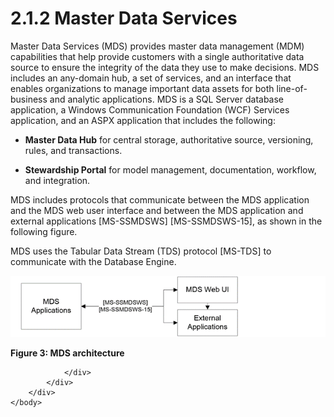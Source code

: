 <html dir="LTR" xmlns:mshelp="http://msdn.microsoft.com/mshelp" xmlns:ddue="http://ddue.schemas.microsoft.com/authoring/2003/5" xmlns:xlink="http://www.w3.org/1999/xlink" xmlns:tool="http://www.microsoft.com/tooltip">
    <head>
        <meta http-equiv="Content-Type" content="text/html; CHARSET=utf-8"></meta>
        <meta name="save" content="history"></meta>
        <title>2.1.2 Master Data Services</title>
        <xml>
            <mshelp:toctitle title="2.1.2 Master Data Services"></mshelp:toctitle>
            <mshelp:rltitle title="[MS-SSSO]: Master Data Services"></mshelp:rltitle>
            <mshelp:keyword index="A" term="17748f36-32b5-438a-b6dc-d97b2440419b"></mshelp:keyword>
            <mshelp:attr name="DCSext.ContentType" value="open specification"></mshelp:attr>
            <mshelp:attr name="AssetID" value="17748f36-32b5-438a-b6dc-d97b2440419b"></mshelp:attr>
            <mshelp:attr name="TopicType" value="kbRef"></mshelp:attr>
            <mshelp:attr name="DCSext.Title" value="[MS-SSSO]: Master Data Services" />
        </xml>
    </head>
    <body>
        <div id="header">
            <h1 class="heading">2.1.2 Master Data Services</h1>
        </div>
        <div id="mainSection">
            <div id="mainBody">
                <div id="allHistory" class="saveHistory"></div>
                <div id="sectionSection0" class="section" name="collapseableSection">
                    

<p>Master Data Services (MDS) provides master data management
(MDM) capabilities that help provide customers with a single authoritative data
source to ensure the integrity of the data they use to make decisions. MDS
includes an any-domain hub, a set of services, and an interface that enables
organizations to manage important data assets for both line-of-business and
analytic applications. MDS is a SQL Server database application, a Windows
Communication Foundation (WCF) Services application, and an ASPX application
that includes the following:</p>

<ul><li><p><span><span> 
</span></span><b>Master Data Hub</b> for central storage, authoritative source,
versioning, rules, and transactions.</p>

</li><li><p><span><span> 
</span></span><b>Stewardship Portal</b> for model management, documentation,
workflow, and integration.</p>

</li></ul><p>MDS includes protocols that communicate between the MDS
application and the MDS web user interface and between the MDS application and
external applications <mshelp:link keywords="ab7df855-59f8-4d31-9d8a-9ab6e4b7a459" tabindex="0">[MS-SSMDSWS]</mshelp:link>
<mshelp:link keywords="484fe9af-35ad-489f-a672-b3acad9db116" tabindex="0">[MS-SSMDSWS-15]</mshelp:link>,
as shown in the following figure.</p>

<p>MDS uses the Tabular Data Stream (TDS) protocol <mshelp:link keywords="b46a581a-39de-4745-b076-ec4dbb7d13ec" tabindex="0">[MS-TDS]</mshelp:link>
to communicate with the Database Engine.</p>

<p><img id="MS-SSSO_pict46fd90d4-993a-2f5d-33db-6c440b9ccaf0.png" src="MS-SSSO_files/image003.png" alt="MDS architecture" title="MDS architecture"></p>

<p><b>Figure 3: MDS architecture</b></p>


                </div>
            </div>
        </div>
    </body>
</html>